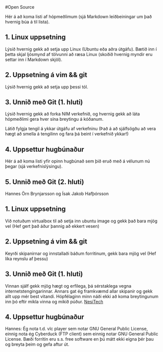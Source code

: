 #Open Source

Hér á að koma listi af hópmeðlimum (sjá Markdown leiðbeiningar um það hvernig búa á til lista).

## 1. Linux uppsetning

Lýsið hvernig gekk að setja upp Linux (Ubuntu eða aðra útgáfu). Bætið inn í þetta skjal ljósmynd af tölvunni að ræsa Linux (skoðið hvernig myndir eru settar inn í Markdown skjöl).

## 2. Uppsetning á vim && git

Lýsið hvernig gekk að setja upp þessi tól.

## 3. Unnið með Git (1. hluti)

Lýsið hvernig gekk að forka NIM verkefnið, og hvernig gekk að láta hópmeðlimi gera hver sína breytingu á kóðanum.

Látið fylgja tengil á ykkar útgáfu af verkefninu (Það á að sjálfsögðu að vera hægt að smella á tengilinn og fara þá beint í verkefnið ykkar!)

## 4. Uppsettur hugbúnaður

Hér á að koma listi yfir opinn hugbúnað sem þið eruð með á vélunum nú þegar (sjá verkefnislýsingu).

## 5. Unnið með Git (2. hluti)

Hannes Örn Brynjarsson og Ísak Jakob Hafþórsson

## 1. Linux uppsetning

Við notuðum virtualbox til að setja inn ubuntu image og gekk það bara mjög vel (Hef gert það áður þannig að ekkert vesen)

## 2. Uppsetning á vim && git

Keyrði skipanirnar og innstallaði báðum forritinum, gekk bara mjög  vel (Hef líka reynslu af þessu)

## 3. Unnið með Git (1. hluti)

Vinnan sjálf gekk mjög hægt og erfilega, þá sérstaklega vegna internetstengingarinnar. Annars gat ég framkvæmd allar skipanir
og gekk allt upp mér best vitandi.
Hópfélaginn minn náði ekki að koma breytingunum inn þó eftir mikla vinna og mikið púður.
<a href="https://github.com/nesitech/INTOPrufa" title="INTOPrufa">NesiTech</a>

## 4. Uppsettur hugbúnaður

Hannes: Ég nota t.d. vlc player sem notar GNU General Public License, einnig nota ég Cyberduck (FTP client) sem einnig notar
GNU General Public License. Bæði forritin eru s.s. free software en þú mátt ekki eigna þér þau og breyta þeim og gefa aftur út.
